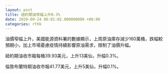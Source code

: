 ```yaml
---
layout: post
title: 紐約期油窄幅上升0.3%
date: 2020-09-24 06:01:02.000000000 +08:00
categories: rthk
---
```


油價窄幅上升，美國能源資料署的數據顯示，上周原油庫存減少160萬桶，跌幅較預期小，加上市場憂慮疫情持續影響原油需求，限制了油價升幅。

紐約期油收市報每桶39.93美元，上升13美仙，升幅0.3%。

倫敦布蘭特期油收市報41.77美元，上升5美仙，升幅0.1%。
